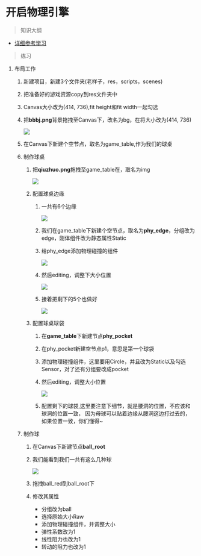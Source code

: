 # 开启物理引擎

> 知识大纲
* [详细参考学习](../day-020-物理引擎基本配置/00-物理引擎基本配置.md)

> 练习
1. 布局工作
    1. 新建项目，新建3个文件夹(老样子，res，scripts，scenes)
    2. 把准备好的游戏资源copy到res文件夹中
    3. Canvas大小改为(414, 736),fit height和fit width一起勾选
    4. 把**bbbj.png**背景拖拽至Canvas下，改名为bg，在将大小改为(414, 736)
    
        ![](./images/拖拽背景.jpg)
        
    5. 在Canvas下新建个空节点，取名为game_table,作为我们的球桌
    6. 制作球桌
        1. 把**qiuzhuo.png**拖拽至game_table在，取名为img    
        
            ![](./images/拖拽球桌图片.jpg)
            
        2. 配置球桌边缘
            1. 一共有6个边缘
                
                ![](./images/配置6个边缘.jpg)
            
            2. 我们在game_table下新建个空节点，取名为**phy_edge**，分组改为edge，刚体组件改为静态属性Static    
            3. 给phy_edge添加物理碰撞的组件 
            
                ![](./images/给球桌添加物理碰撞的组件.jpg)   
                
            4. 然后editing，调整下大小位置   
                
                ![](./images/做好第一条边缘的物理碰撞器.jpg) 
                
            5. 接着把剩下的5个也做好
            
                ![](./images/配置好6条边缘.png)
                
        3. 配置球桌球袋
            1. 在**game_table**下新建节点**phy_pocket**   
            2. 在phy_pocket新建空节点p1，意思是第一个球袋
            3. 添加物理碰撞组件，这里要用Circle，并且改为Static以及勾选Sensor，对了还有分组要改成pocket
            4. 然后editing，调整大小位置  
            
                ![](./images/配置第一个球袋.jpg)   
            
            5. 配置剩下的球袋,这里要注意下细节，就是腰洞的位置，不应该和球洞的位置一致，
                因为母球可以贴着边缘从腰洞这边打过去的，如果位置一致，你们懂得~  
                
    7. 制作球
        1. 在Canvas下新建节点**ball_root**
        2. 我们能看到我们一共有这么几种球   
        
            ![](./images/一共四种球.jpg)   
            
        3. 拖拽ball_red到ball_root下
        4. 修改其属性
            * 分组改为ball
            * 选择原始大小Raw
            * 添加物理碰撞组件，并调整大小
            * 弹性系数改为1
            * 线性阻力也改为1
            * 转动的阻力也改为1